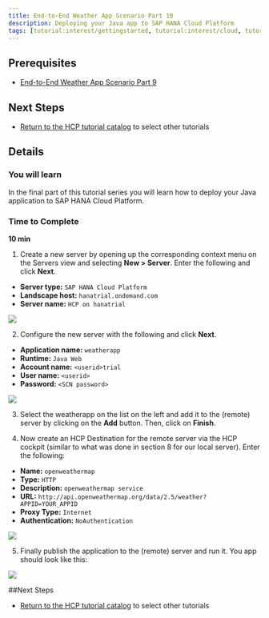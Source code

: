 ```yaml
---
title: End-to-End Weather App Scenario Part 10
description: Deploying your Java app to SAP HANA Cloud Platform
tags: [tutorial:interest/gettingstarted, tutorial:interest/cloud, tutorial:product/hcp, tutorial:technology/java]
---
```


## Prerequisites  
 - [End-to-End Weather App Scenario Part 9](http://go.sap.com/developer/tutorials/hcp-java-weatherapp-part9.html)

## Next Steps
 - [Return to the HCP tutorial catalog](https://hcp.sap.com/developers/TutorialCatalog.html#/) to select other tutorials
 
## Details
### You will learn  
In the final part of this tutorial series you will learn how to deploy your Java application to SAP HANA Cloud Platform.

### Time to Complete
**10 min**


1. Create a new server by opening up the corresponding context menu on the Servers view and selecting **New > Server**. Enter the following and click **Next**.

 - **Server type:** `SAP HANA Cloud Platform`
 - **Landscape host:** `hanatrial.ondemand.com`
 - **Server name:** `HCP on hanatrial` 

 ![](https://raw.githubusercontent.com/SAPDocuments/Tutorials/master/tutorials/hcp-java-weatherapp-part10/e2e_10-1.png)
 

2. Configure the new server with the following and click **Next**.

 - **Application name:** `weatherapp`
 - **Runtime:** `Java Web`
 - **Account name:** `<userid>trial`
 - **User name:** `<userid>`
 - **Password:** `<SCN password>`

  ![](https://raw.githubusercontent.com/SAPDocuments/Tutorials/master/tutorials/hcp-java-weatherapp-part10/e2e_10-2.png)

3. Select the weatherapp on the list on the left and add it to the (remote) server by clicking on the **Add** button. Then, click on **Finish**.  

4. Now create an HCP Destination for the remote server via the HCP cockpit (similar to what was done in section 8 for our local server). Enter the following:

 - **Name:** `openweathermap`
 - **Type:** `HTTP`
 - **Description:** `openweathermap service` 
 - **URL:** `http://api.openweathermap.org/data/2.5/weather?APPID=YOUR_APPID`
 - **Proxy Type:** `Internet`
 - **Authentication:** `NoAuthentication` 

  ![](https://raw.githubusercontent.com/SAPDocuments/Tutorials/master/tutorials/hcp-java-weatherapp-part10/e2e_10-4.png)

5. Finally publish the application to the (remote) server and run it. You app should look like this:

  ![](https://raw.githubusercontent.com/SAPDocuments/Tutorials/master/tutorials/hcp-java-weatherapp-part10/e2e_10-5.png)
 
##Next Steps
  - [Return to the HCP tutorial catalog](https://hcp.sap.com/developers/TutorialCatalog.html#/) to select other tutorials

